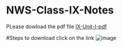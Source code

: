# NWS-Class-IX-Notes

PLease dowload the pdf file [IX-Unit-I-pdf](https://github.com/allensphilip/NWS-Class-IX-Notes/blob/main/IX-UNIT-1.pdf)

#Steps to download
click on the link
![image](https://github.com/allensphilip/NWS-Class-IX-Notes/assets/57685722/1fac19f0-8108-4960-aeeb-7c45d643ac80)
